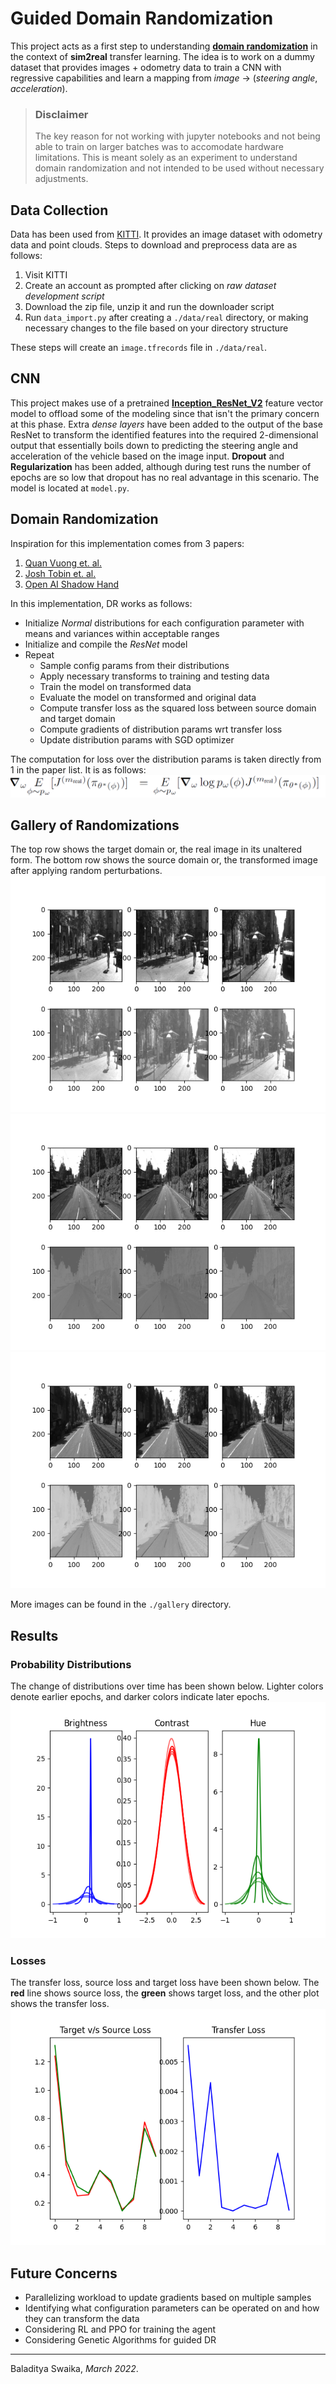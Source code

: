 # Guided Domain Randomization

This project acts as a first step to understanding **[domain randomization](https://lilianweng.github.io/posts/2019-05-05-domain-randomization/)** in the context of **sim2real** transfer learning. The idea is to work on a dummy dataset that provides images + odometry data to train a CNN with regressive capabilities and learn a mapping from *image* &#8594; (*steering angle*, *acceleration*).

> ### Disclaimer
> The key reason for not working with jupyter notebooks and not being able to train on larger batches was to accomodate hardware limitations. This is meant solely as an experiment to understand domain randomization and not intended to be used without necessary adjustments.

## Data Collection
Data has been used from [KITTI](http://www.cvlibs.net/datasets/kitti/raw_data.php). It provides an image dataset with odometry data and point clouds. 
Steps to download and preprocess data are as follows:
1. Visit KITTI
2. Create an account as prompted after clicking on *raw dataset development script*
3. Download the zip file, unzip it and run the downloader script
4. Run `data_import.py` after creating a `./data/real` directory, or making necessary changes to the file based on your directory structure

These steps will create an `image.tfrecords` file in `./data/real`.

## CNN
This project makes use of a pretrained **[Inception_ResNet_V2](https://tfhub.dev/google/imagenet/inception_resnet_v2/feature_vector/5)** feature vector model to offload some of the modeling since that isn't the primary concern at this phase. Extra *dense layers* have been added to the output of the base ResNet to transform the identified features into the required 2-dimensional output that essentially boils down to predicting the steering angle and acceleration of the vehicle based on the image input. **Dropout** and **Regularization** has been added, although during test runs the number of epochs are so low that dropout has no real advantage in this scenario.
The model is located at `model.py`.

## Domain Randomization
Inspiration for this implementation comes from 3 papers:
1. [Quan Vuong et. al.](https://arxiv.org/abs/1903.11774v1)
2. [Josh Tobin et. al.](https://arxiv.org/abs/1703.06907)
3. [Open AI Shadow Hand](https://arxiv.org/abs/1808.00177)

In this implementation, DR works as follows:
- Initialize *Normal* distributions for each configuration parameter with means and variances within acceptable ranges
- Initialize and compile the *ResNet* model
- Repeat 
  - Sample config params from their distributions
  - Apply necessary transforms to training and testing data
  - Train the model on transformed data
  - Evaluate the model on transformed and original data
  - Compute transfer loss as the squared loss between source domain and target domain
  - Compute gradients of distribution params wrt transfer loss
  - Update distribution params with SGD optimizer

The computation for loss over the distribution params is taken directly from 1 in the paper list. It is as follows:
![Equation for SGD on Distribution Params](basic_guided_dr_formula.png)

## Gallery of Randomizations
The top row shows the target domain or, the real image in its unaltered form. The bottom row shows the source domain or, the transformed image after applying random perturbations.
![Random_1](./gallery/fig-epoch1-target-vs-source-domain.png) 
![Random_2](./gallery/fig-epoch2-target-vs-source-domain.png)
![Random_3](./gallery/fig-epoch3-target-vs-source-domain.png)

More images can be found in the `./gallery` directory.

## Results
### Probability Distributions
The change of distributions over time has been shown below. Lighter colors denote earlier epochs, and darker colors indicate later epochs. 
![Distributions over Time](./results/fig-1-distributions-over-time.png)

### Losses
The transfer loss, source loss and target loss have been shown below. The **red** line shows source loss, the **green** shows target loss, and the other plot shows the transfer loss.
![Losses over Time](./results/fig-2-losses-over-time.png) 


## Future Concerns
- Parallelizing workload to update gradients based on multiple samples
- Identifying what configuration parameters can be operated on and how they can transform the data
- Considering RL and PPO for training the agent
- Considering Genetic Algorithms for guided DR

---
Baladitya Swaika, *March 2022*.